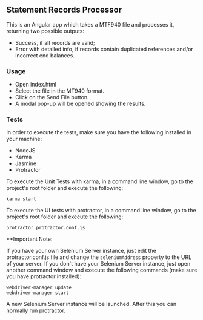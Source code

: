 ## Statement Records Processor

This is an Angular app which takes a MTF940 file and processes it, returning two possible outputs:

* Success, if all records are valid;
* Error with detailed info, if records contain duplicated references and/or incorrect end balances.

### Usage

* Open index.html
* Select the file in the MT940 format.
* Click on the Send File button.
* A modal pop-up will be opened showing the results.

### Tests

In order to execute the tests, make sure you have the following installed in your machine:

* NodeJS
* Karma
* Jasmine
* Protractor

To execute the Unit Tests with karma, in a command line window, go to the project's root folder and execute the following:

    karma start
    
To execute the UI tests with protractor, in a command line window, go to the project's root folder and execute the following:

    protractor protractor.conf.js
    
**Important Note:

If you have your own Selenium Server instance, just edit the protractor.conf.js file and change the `seleniumAddress` property to the URL of your server. If you don't have your Selenium Server instance, just open another command window and execute the following commands (make sure you have protractor installed):

    webdriver-manager update
    webdriver-manager start
    
A new Selenium Server instance will be launched. After this you can normally run protractor.

